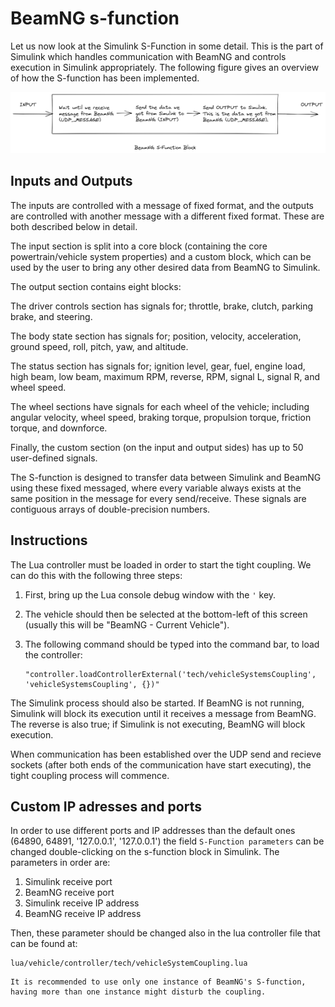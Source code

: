 # BeamNG s-function

Let us now look at the Simulink S-Function in some detail. 
This is the part of Simulink which handles communication with BeamNG and controls 
execution in Simulink appropriately. 
The following figure gives an overview of how the S-function has been implemented.

![The_Simulink_S_Function](../pictures/5_The_Simulink_S_Function.png)

## Inputs and Outputs

The inputs are controlled with a message of fixed format, 
and the outputs are controlled with another message with a different fixed format. 
These are both described below in detail.

The input section is split into a core block 
(containing the core powertrain/vehicle system properties) 
and a custom block, which can be used by the user to bring any other desired data from BeamNG to Simulink.

The output section contains eight blocks:

The driver controls section has signals for; throttle, brake, clutch, parking brake, and steering.

The body state section has signals for; position, velocity, acceleration, ground speed, roll, 
pitch, yaw, and altitude.

The status section has signals for; ignition level, gear, fuel, engine load, high beam, low beam, 
maximum RPM, reverse, RPM, signal L, signal R, and wheel speed.

The wheel sections have signals for each wheel of the vehicle; including angular velocity, 
wheel speed, braking torque, propulsion torque, friction torque, and downforce.

Finally, the custom section (on the input and output sides) has up to 50 user-defined signals.

The S-function is designed to transfer data between Simulink and BeamNG using these fixed messaged, 
where every variable always exists at the same position in the message for every send/receive. 
These signals are contiguous arrays of double-precision numbers.

## Instructions

The Lua controller must be loaded in order to start the tight coupling. 
We can do this with the following three steps:

1. First, bring up the Lua console debug window with the `'` key.
2. The vehicle should then be selected at the bottom-left of this screen 
  (usually this will be "BeamNG - Current Vehicle").
3. The following command should be typed into the command bar, to load the controller:

   ```
   "controller.loadControllerExternal('tech/vehicleSystemsCoupling', 'vehicleSystemsCoupling', {})"
   ```

The Simulink process should also be started. 
If BeamNG is not running, Simulink will block its execution until it receives a message from BeamNG. 
The reverse is also true; if Simulink is not executing, BeamNG will block execution.

When communication has been established over the UDP send and recieve sockets 
(after both ends of the communication have start executing), 
the tight coupling process will commence.

## Custom IP adresses and ports

In order to use different ports and IP addresses than the default ones
(64890, 64891, '127.0.0.1', '127.0.0.1') the field `S-Function
parameters` can be changed double-clicking on the s-function block in
Simulink. The parameters in order are:

1. Simulink receive port
2. BeamNG receive port
3. Simulink receive IP address
4. BeamNG receive IP address

Then, these parameter should be changed also in the lua controller file
that can be found at:
```
lua/vehicle/controller/tech/vehicleSystemCoupling.lua
```

```{warning}
It is recommended to use only one instance of BeamNG's S-function, having more than one instance might disturb the coupling.
```
